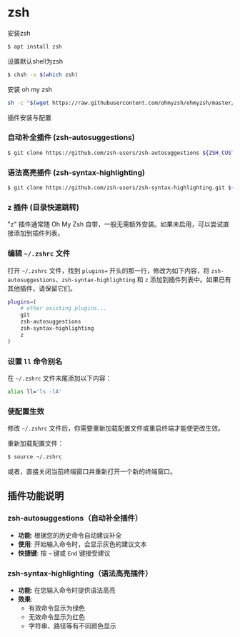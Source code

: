 # zsh

安装zsh

```bash
$ apt install zsh 
```

设置默认shell为zsh

```bash
$ chsh -s $(which zsh)
```

安装 oh my zsh

```bash
sh -c "$(wget https://raw.githubusercontent.com/ohmyzsh/ohmyzsh/master/tools/install.sh -O -)"
```

插件安装与配置

### 自动补全插件 (zsh-autosuggestions)

```bash
$ git clone https://github.com/zsh-users/zsh-autosuggestions ${ZSH_CUSTOM:-~/.oh-my-zsh/custom}/plugins/zsh-autosuggestions
```

### 语法高亮插件 (zsh-syntax-highlighting)

```bash
$ git clone https://github.com/zsh-users/zsh-syntax-highlighting.git ${ZSH_CUSTOM:-~/.oh-my-zsh/custom}/plugins/zsh-syntax-highlighting
```

### z 插件 (目录快速跳转)

"z" 插件通常随 Oh My Zsh 自带，一般无需额外安装。如果未启用，可以尝试直接添加到插件列表。

### 编辑 `~/.zshrc` 文件

打开 `~/.zshrc` 文件，找到 `plugins=` 开头的那一行，修改为如下内容，将 `zsh-autosuggestions`、`zsh-syntax-highlighting` 和 `z` 添加到插件列表中。如果已有其他插件，请保留它们。

```zsh
plugins=(
    # other existing plugins...
    git
    zsh-autosuggestions
    zsh-syntax-highlighting
    z
)
```

### 设置 `ll` 命令别名

在 `~/.zshrc` 文件末尾添加以下内容：

```zsh
alias ll='ls -lA'
```

### 使配置生效

修改 `~/.zshrc` 文件后，你需要重新加载配置文件或重启终端才能使更改生效。

重新加载配置文件：
```bash
$ source ~/.zshrc
```

或者，直接关闭当前终端窗口并重新打开一个新的终端窗口。

## 插件功能说明

### zsh-autosuggestions（自动补全插件）
- **功能**: 根据您的历史命令自动建议补全
- **使用**: 开始输入命令时，会显示灰色的建议文本
- **快捷键**: 按 `→` 键或 `End` 键接受建议

### zsh-syntax-highlighting（语法高亮插件）  
- **功能**: 在您输入命令时提供语法高亮
- **效果**: 
  - 有效命令显示为绿色
  - 无效命令显示为红色
  - 字符串、路径等有不同颜色显示
